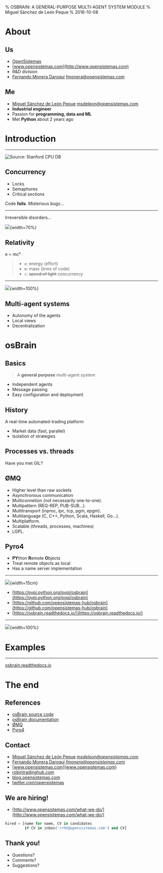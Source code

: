 % OSBRAIN: A GENERAL-PURPOSE MULTI-AGENT SYSTEM MODULE
% Miguel Sánchez de León Peque
% 2016-10-08

# About

## Us

- [OpenSistemas](http://www.opensistemas.com)
- [www.opensistemas.com](http://www.opensistemas.com)
- R&D division
- [Fernando Monera Daroqui](https://www.linkedin.com/in/monera)
  fmonera@opensistemas.com

## Me

- [Miguel Sánchez de León Peque](https://www.linkedin.com/in/peque)
  msdeleon@opensistemas.com
- **Industrial engineer**
- Passion for **programming, data and ML**
- Met **Python** about 2 years ago

# Introduction

----

![Source: [Stanford CPU DB](http://cpudb.stanford.edu/)](./figures/clock_freq.png)

## Concurrency

- Locks
- Semaphores
- Critical sections

Code **fails**. Misterious bugs...

---

Irreversible disorders...

![](./figures/developers.gif){width=70%}

## Relativity

e = mc²

>- `e`: energy (effort)
>- `m`: mass (lines of code)
>- `c`: ~~speed of light~~ concurrency

----

![](./figures/scared.gif){width=100%}

## Multi-agent systems

- Autonomy of the agents
- Local views
- Decentralization

# osBrain

## Basics

> A **general purpose** multi-agent system

- Independent agents
- Message passing
- Easy configuration and deployment

## History

A real-time automated-trading platform

- Market data (fast, parallel)
- Isolation of strategies

## Processes vs. threads

Have you met GIL?

## ØMQ

- Higher level than raw sockets
- Asynchronous communication
- Multiconnetion (not necessarily one-to-one).
- Multipattern (REQ-REP, PUB-SUB...).
- Multitransport (inproc, ipc, tcp, pgm, epgm).
- Multilanguage (C, C++, Python, Scala, Haskell, Go...).
- Multiplatform.
- Scalable (threads, processes, machines)
- LGPL.

## Pyro4

- **PY**thon **R**emote **O**bjects
- Treat remote objects as local
- Has a name server implementation

----

![](./figures/osbrain-logo-name.svg){width=15cm}

- [https://pypi.python.org/pypi/osbrain](https://pypi.python.org/pypi/osbrain)
- [https://github.com/opensistemas-hub/osbrain](https://github.com/opensistemas-hub/osbrain)
- [https://osbrain.readthedocs.io/](https://osbrain.readthedocs.io/)

---

![](./figures/drink.gif){width=100%}

# Examples

---

[osbrain.readthedocs.io](https://osbrain.readthedocs.io/)

# The end

## References

- [osBrain source code](https://github.com/opensistemas-hub/osbrain)
- [osBrain documentation](https://osbrain.readthedocs.io/)
- [ØMQ](http://zguide.zeromq.org/)
- [Pyro4](https://pythonhosted.org/Pyro4/)


## Contact

- [Miguel Sánchez de León Peque](https://www.linkedin.com/in/peque)
  *msdeleon@opensistemas.com*
- [Fernando Monera Daroqui](https://www.linkedin.com/in/monera)
*fmonera@opensistemas.com*
- [www.opensistemas.com](www.opensistemas.com)
- [robintradinghub.com](http://robintradinghub.com/)
- [blog.opensistemas.com](http://blog.opensistemas.com/)
- [twitter.com/opensistemas](https://twitter.com/opensistemas)

## We are hiring!

- [http://www.opensistemas.com/what-we-do/](http://www.opensistemas.com/what-we-do/)

```python
hired = [name for name, CV in candidates
         if CV in inbox('rrhh@opensistemas.com') and CV]
```

## Thank you!

- Questions?
- Comments?
- Suggestions?
